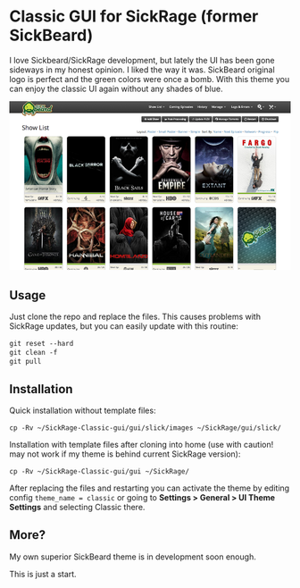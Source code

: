 # Classic GUI for SickRage (former SickBeard)

I love Sickbeard/SickRage development, but lately the UI has been gone sideways in my honest opinion. I liked the way it was. SickBeard original logo is perfect and the green colors were once a bomb. With this theme you can enjoy the classic UI again without any shades of blue.

![Screenshot (poster view)](https://raw.githubusercontent.com/ronilaukkarinen/SickRage-Classic-gui/master/src/screenshot_2.png "Screenshot")

## Usage

Just clone the repo and replace the files. This causes problems with SickRage updates, but you can easily update with this routine:

	git reset --hard
	git clean -f
	git pull

## Installation 

Quick installation without template files:

    cp -Rv ~/SickRage-Classic-gui/gui/slick/images ~/SickRage/gui/slick/

Installation with template files after cloning into home (use with caution! may not work if my theme is behind current SickRage version):

    cp -Rv ~/SickRage-Classic-gui/gui ~/SickRage/

After replacing the files and restarting you can activate the theme by editing config `theme_name = classic` or going to **Settings > General > UI Theme Settings** and selecting Classic there.

## More?

My own superior SickBeard theme is in development soon enough.

This is just a start.
